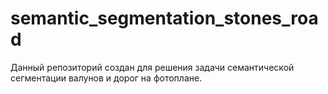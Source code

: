 # semantic_segmentation_stones_road
Данный репозиторий создан для решения задачи семантической сегментации валунов и дорог на фотоплане.
